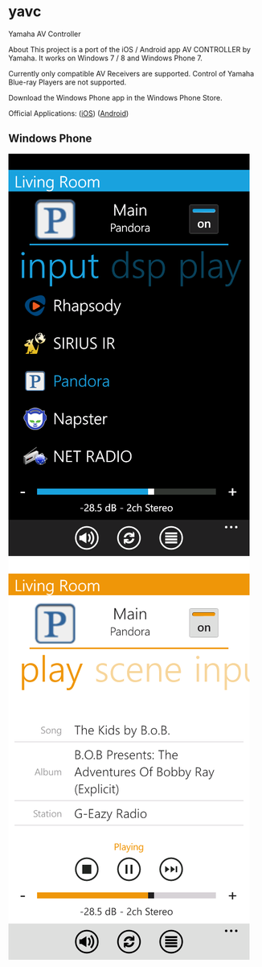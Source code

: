 # yavc
Yamaha AV Controller

About
This project is a port of the iOS / Android app AV CONTROLLER by Yamaha. It works on Windows 7 / 8 and Windows Phone 7.

Currently only compatible AV Receivers are supported. Control of Yamaha Blue-ray Players are not supported.

Download the Windows Phone app in the Windows Phone Store.

Official Applications: ([iOS](http://itunes.apple.com/us/app/av-controller-us/id467496375?mt=8)) ([Android](https://market.android.com/details?id=com.yamaha.av.avcontroller))


## Windows Phone

![ScreenShot01](/ScreenShots/WP/01.png)
![ScreenShot02](/ScreenShots/WP/02.png)
